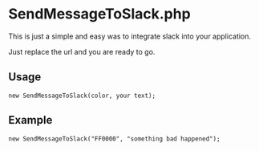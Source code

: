 # SendMessageToSlack.php

This is just a simple and easy was to integrate slack into your application.

Just replace the url and you are ready to go.

## Usage
`new SendMessageToSlack(color, your text);`

## Example
`new SendMessageToSlack("FF0000", "something bad happened");`
